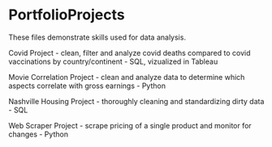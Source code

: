 # PortfolioProjects

These files demonstrate skills used for data analysis.

Covid Project - clean, filter and analyze covid deaths compared to covid vaccinations by country/continent - SQL, vizualized in Tableau

Movie Correlation Project - clean and analyze data to determine which aspects correlate with gross earnings - Python

Nashville Housing Project - thoroughly cleaning and standardizing dirty data - SQL

Web Scraper Project - scrape pricing of a single product and monitor for changes - Python
